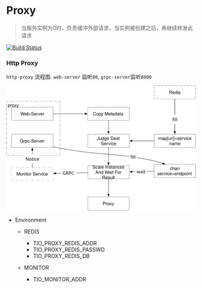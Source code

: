 # Proxy

> 当服务实例为0时，负责缓冲外部请求，当实例被创建之后，再继续转发此请求

[![Build Status](https://travis-ci.com/tio-serverless/reverse-proxy.svg?branch=master)](https://travis-ci.com/tio-serverless/reverse-proxy)

### Http Proxy

`http-proxy` 流程图.  `web-server` 监听`80`, `grpc-server`监听`8000`


![](http-proxy.svg)

+ Environment

  - REDIS

    - TIO_PROXY_REDIS_ADDR
    - TIO_PROXY_REDIS_PASSWD
    - TIO_PROXY_REDIS_DB

  - MONITOR

    - TIO_MONITOR_ADDR